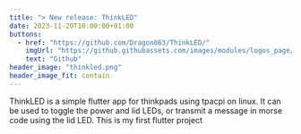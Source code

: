 ```yaml
---
title: "> New release: ThinkLED"
date: 2023-11-20T10:00:00+01:00
buttons:
  - href: "https://github.com/Dragon863/ThinkLED/"
    imgUrl: "https://github.githubassets.com/images/modules/logos_page/GitHub-Mark.png"
    text: "Github"
header_image: "thinkled.png"
header_image_fit: contain
---
```

 ThinkLED is a simple flutter app for thinkpads using tpacpi on linux. It can be used to toggle the power and lid LEDs, or transmit a message in morse code using the lid LED. This is my first flutter project